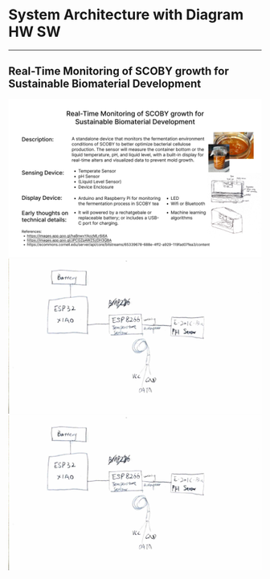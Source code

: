 # System Architecture with Diagram HW SW
---
## Real-Time Monitoring of SCOBY growth for Sustainable Biomaterial Development

<img src="images/Idea - 1.jpg" alt="Boxing Glove" width="700" class="center" />
<img src="images/Sensor Device.jpg" alt="Boxing Glove" width="700" class="center" />
<img src="images/Sensor Device.jpg" alt="Boxing Glove" width="700" class="center" />
